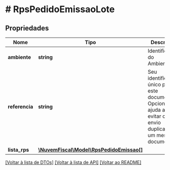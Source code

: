 # # RpsPedidoEmissaoLote

## Propriedades

Nome | Tipo | Descrição | Comentários
------------ | ------------- | ------------- | -------------
**ambiente** | **string** | Identificação do Ambiente. |
**referencia** | **string** | Seu identificador único para este documento. Opcional, ajuda a evitar o envio duplicado de um mesmo documento. | [optional]
**lista_rps** | [**\NuvemFiscal\Model\RpsPedidoEmissao[]**](RpsPedidoEmissao.md) |  | [optional]

[[Voltar à lista de DTOs]](../../README.md#models) [[Voltar à lista de API]](../../README.md#endpoints) [[Voltar ao README]](../../README.md)

